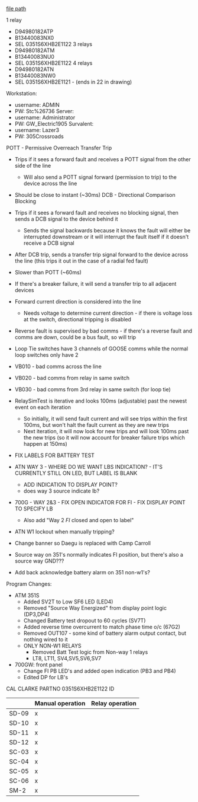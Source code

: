 
[file path](<file:///C:\Users\jnetherton\G&W Electric Co\US-PowerGridAutomation - Documents\_Lazer\Camp Carroll - 108664 - 106176>)

1 relay
- D94980182ATP
- B13440083NX0
- SEL 0351S6XHB2E1122
3 relays
- D94980182ATM
- B13440083NU0
- SEL 0351S6XHB2E1122
4 relays
- D94980182ATN
- B13440083NW0
- SEL 0351S6XHB2E1121 - (ends in 22 in drawing)


Workstation:
- username: ADMIN
- PW: Stc%26736
Server:
- username: Administrator
- PW: GW_Electric1905
Survalent:
- username: Lazer3
- PW: 305Crossroads


POTT - Permissive Overreach Transfer Trip
- Trips if it sees a forward fault and receives a POTT signal from the other side of the line
	- Will also send a POTT signal forward (permission to trip) to the device across the line
- Should be close to instant (~30ms)
DCB - Directional Comparison Blocking
- Trips if it sees a forward fault and receives no blocking signal, then sends a DCB signal to the device behind it
	- Sends the signal backwards because it knows the fault will either be interrupted downstream or it will interrupt the fault itself if it doesn't receive a DCB signal
- After DCB trip, sends a transfer trip signal forward to the device across the line (this trips it out in the case of a radial fed fault)
- Slower than POTT (~60ms)

- If there's a breaker failure, it will send a transfer trip to all adjacent devices
- Forward current direction is considered into the line
	- Needs voltage to determine current direction - if there is voltage loss at the switch, directional tripping is disabled
- Reverse fault is supervised by bad comms - if there's a reverse fault and comms are down, could be a bus fault, so will trip
- Loop Tie switches have 3 channels of GOOSE comms while the normal loop switches only have 2
- VB010 - bad comms across the line
- VB020 - bad comms from relay in same switch
- VB030 - bad comms from 3rd relay in same switch (for loop tie)

- RelaySimTest is iterative and looks 100ms (adjustable) past the newest event on each iteration
	- So initially, it will send fault current and will see trips within the first 100ms, but won't halt the fault current as they are new trips
	- Next iteration, it will now look for new trips and will look 100ms past the new trips (so it will now account for breaker failure trips which happen at 150ms)


-  FIX LABELS FOR BATTERY TEST

- ATN WAY 3 - WHERE DO WE WANT LBS INDICATION? - IT'S CURRENTLY STILL ON LED, BUT LABEL IS BLANK
	- ADD INDICATION TO DISPLAY POINT?
	- does way 3 source indicate lb?
- 700G - WAY 2&3 - FIX OPEN INDICATOR FOR FI - FIX DISPLAY POINT TO SPECIFY LB
	- Also add "Way 2 *FI* closed and open to label"
- ATN W1 lockout when manually tripping?
- Change banner so Daegu is replaced with Camp Carroll
- Source way on 351's normally indicates FI position, but there's also a source way GND???
- Add back acknowledge battery alarm on 351 non-w1's?

Program Changes:
- ATM 351S
	- Added SV2T to Low SF6 LED (LED4)
	- Removed "Source Way Energized" from display point logic (DP3,DP4)
	- Changed Battery test dropout to 60 cycles (SV7T)
	- Added reverse time overcurrent to match phase time o/c (67G2)
	- Removed OUT107 - some kind of battery alarm output contact, but nothing wired to it
	- ONLY NON-W1 RELAYS
		- Removed Batt Test logic from Non-way 1 relays
		- LT8, LT11, SV4,SV5,SV6,SV7
- 700GW: front panel
	- Change FI PB LED's and added open indication (PB3 and PB4)
	- Edited DP for LB's



CAL
CLARKE
PARTNO
0351S6XHB2E1122
ID



|       | Manual operation | Relay operation |
| ----- | ---------------- | --------------- |
| SD-09 | x                |                 |
| SD-10 | x                |                 |
| SD-11 | x                |                 |
| SD-12 | x                |                 |
| SC-03 | x                |                 |
| SC-04 | x                |                 |
| SC-05 | x                |                 |
| SC-06 | x                |                 |
| SM-2  | x                |                 |
